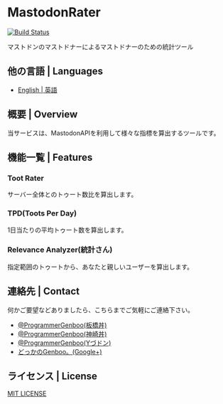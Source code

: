 # MastodonRater

[![Build Status](https://travis-ci.org/GenbuProject/MastodonRater-Nodejs.svg)](https://travis-ci.org/GenbuProject/MastodonRater-Nodejs)

マストドンのマストドナーによるマストドナーのための統計ツール

## 他の言語 | Languages
* [English | 英語](/README.md)

## 概要 | Overview
当サービスは、MastodonAPIを利用して様々な指標を算出するツールです。

## 機能一覧 | Features
### Toot Rater
サーバー全体とのトゥート数比を算出します。

### TPD(Toots Per Day)
1日当たりの平均トゥート数を算出します。

### Relevance Analyzer(統計さん)
指定範囲のトゥートから、あなたと親しいユーザーを算出します。

## 連絡先 | Contact
何かご要望などありましたら、こちらまでご気軽にご連絡下さい。
* [@ProgrammerGenboo(板橋丼)](https://itabashi.0j0.jp/@ProgrammerGenboo)
* [@ProgrammerGenboo(神崎丼)](https://knzk.me/@ProgrammerGenboo)
* [@ProgrammerGenboo(Yづドン)](https://mstdn.y-zu.org/@ProgrammerGenboo)
* [どっかのGenboo。(Google+)](https://plus.google.com/106666684430101995501)

## ライセンス | License
[MIT LICENSE](/LICENSE)
